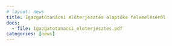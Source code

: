 ```yaml
---
# layout: news
title: Igazgatótanácsi előterjesztés alaptőke felemeléséről
docs:
  - file: Igazgatotanacsi_eloterjesztes.pdf
categories: [news]
---
```

